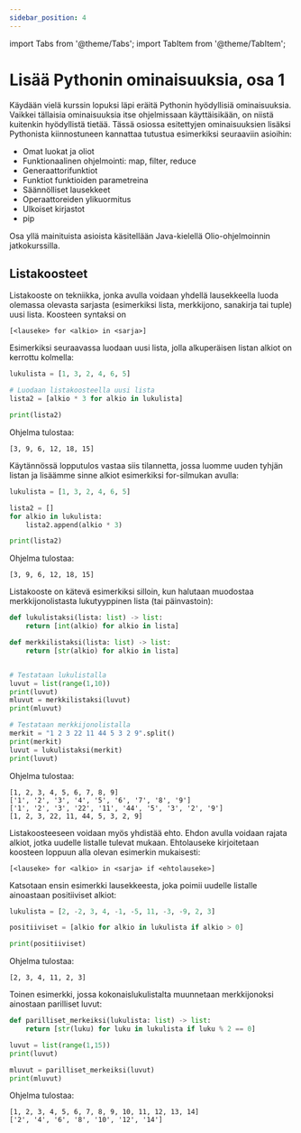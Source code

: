 ```yaml
---
sidebar_position: 4
---
```

import Tabs from '@theme/Tabs';
import TabItem from '@theme/TabItem';


# Lisää Pythonin ominaisuuksia, osa 1

Käydään vielä kurssin lopuksi läpi eräitä Pythonin hyödyllisiä ominaisuuksia. Vaikkei tällaisia ominaisuuksia itse ohjelmissaan käyttäisikään, on niistä kuitenkin hyödyllistä tietää. Tässä osiossa esitettyjen ominaisuuksien lisäksi Pythonista kiinnostuneen kannattaa tutustua esimerkiksi seuraaviin asioihin:

- Omat luokat ja oliot
- Funktionaalinen ohjelmointi: map, filter, reduce
- Generaattorifunktiot
- Funktiot funktioiden parametreina
- Säännölliset lausekkeet
- Operaattoreiden ylikuormitus
- Ulkoiset kirjastot
- pip

Osa yllä mainituista asioista käsitellään Java-kielellä Olio-ohjelmoinnin jatkokurssilla.

## Listakoosteet

Listakooste on tekniikka, jonka avulla voidaan yhdellä lausekkeella luoda olemassa olevasta sarjasta (esimerkiksi lista, merkkijono, sanakirja tai tuple) uusi lista. Koosteen syntaksi on

`[<lauseke> for <alkio> in <sarja>]`

Esimerkiksi seuraavassa luodaan uusi lista, jolla alkuperäisen listan alkiot on kerrottu kolmella:

```python 
lukulista = [1, 3, 2, 4, 6, 5]

# Luodaan listakoosteella uusi lista
lista2 = [alkio * 3 for alkio in lukulista]

print(lista2)
 ```

Ohjelma tulostaa:
```
[3, 9, 6, 12, 18, 15]
 ```

Käytännössä lopputulos vastaa siis tilannetta, jossa luomme uuden tyhjän listan ja lisäämme sinne alkiot esimerkiksi for-silmukan avulla:

```python 
lukulista = [1, 3, 2, 4, 6, 5]

lista2 = []
for alkio in lukulista:
    lista2.append(alkio * 3)

print(lista2)
 ```

Ohjelma tulostaa:
```
[3, 9, 6, 12, 18, 15]
 ```

Listakooste on kätevä esimerkiksi silloin, kun halutaan muodostaa merkkijonolistasta lukutyyppinen lista (tai päinvastoin):

```python 
def lukulistaksi(lista: list) -> list:
    return [int(alkio) for alkio in lista]

def merkkilistaksi(lista: list) -> list:
    return [str(alkio) for alkio in lista]


# Testataan lukulistalla
luvut = list(range(1,10))
print(luvut)
mluvut = merkkilistaksi(luvut)
print(mluvut)

# Testataan merkkijonolistalla
merkit = "1 2 3 22 11 44 5 3 2 9".split()
print(merkit)
luvut = lukulistaksi(merkit)
print(luvut)
 ```

Ohjelma tulostaa:
```
[1, 2, 3, 4, 5, 6, 7, 8, 9]
['1', '2', '3', '4', '5', '6', '7', '8', '9']
['1', '2', '3', '22', '11', '44', '5', '3', '2', '9']
[1, 2, 3, 22, 11, 44, 5, 3, 2, 9]
 ```

Listakoosteeseen voidaan myös yhdistää ehto. Ehdon avulla voidaan rajata alkiot, jotka uudelle listalle tulevat mukaan. Ehtolauseke kirjoitetaan koosteen loppuun alla olevan esimerkin mukaisesti:

`[<lauseke> for <alkio> in <sarja> if <ehtolauseke>]`

Katsotaan ensin esimerkki lausekkeesta, joka poimii uudelle listalle ainoastaan positiiviset alkiot:

```python 
lukulista = [2, -2, 3, 4, -1, -5, 11, -3, -9, 2, 3]

positiiviset = [alkio for alkio in lukulista if alkio > 0]

print(positiiviset)
 ```

Ohjelma tulostaa:
```
[2, 3, 4, 11, 2, 3]
 ```

Toinen esimerkki, jossa kokonaislukulistalta muunnetaan merkkijonoksi ainostaan parilliset luvut:

```python 
def parilliset_merkeiksi(lukulista: list) -> list:
    return [str(luku) for luku in lukulista if luku % 2 == 0]

luvut = list(range(1,15))
print(luvut)

mluvut = parilliset_merkeiksi(luvut)
print(mluvut)
 ```

Ohjelma tulostaa:
``` 
[1, 2, 3, 4, 5, 6, 7, 8, 9, 10, 11, 12, 13, 14]
['2', '4', '6', '8', '10', '12', '14']
 ```